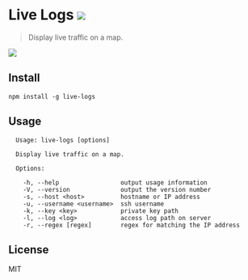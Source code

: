 # Live Logs [![](https://img.shields.io/npm/v/live-logs.png)](https://www.npmjs.com/package/live-logs)
> Display live traffic on a map.

![](https://cloudup.com/iso9-SCOvCD+)

## Install

```
npm install -g live-logs
```

## Usage

```
  Usage: live-logs [options]

  Display live traffic on a map.

  Options:

    -h, --help                 output usage information
    -V, --version              output the version number
    -s, --host <host>          hostname or IP address
    -u, --username <username>  ssh username
    -k, --key <key>            private key path
    -l, --log <log>            access log path on server
    -r, --regex [regex]        regex for matching the IP address
```
    
## License

MIT